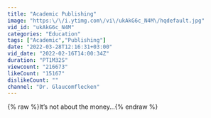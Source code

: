 ```yaml
---
title: "Academic Publishing"
image: "https:\/\/i.ytimg.com\/vi\/ukAkG6c_N4M\/hqdefault.jpg"
vid_id: "ukAkG6c_N4M"
categories: "Education"
tags: ["Academic","Publishing"]
date: "2022-03-28T12:16:31+03:00"
vid_date: "2022-02-16T14:00:34Z"
duration: "PT1M32S"
viewcount: "216673"
likeCount: "15167"
dislikeCount: ""
channel: "Dr. Glaucomflecken"
---
```

{% raw %}It’s not about the money…{% endraw %}
